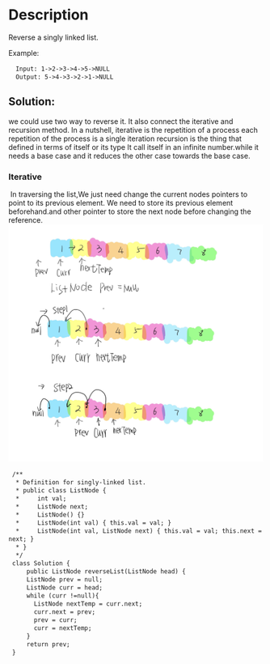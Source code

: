 # Description

Reverse a singly linked list.

Example:

```
  Input: 1->2->3->4->5->NULL
  Output: 5->4->3->2->1->NULL
```
## Solution:

we could use two way to reverse it.  It also connect the iterative and recursion method.
In a nutshell,
iterative is the repetition of a process 
each repetition of the process is a single iteration
recursion is the thing that defined in terms of itself or its type
It call itself in an infinite number.while it needs a base case and it reduces the other case towards the base case.
### Iterative
 In traversing the list,We just need change the current nodes pointers to point to its previous element.
 We need to store its previous element beforehand.and other pointer to store the next node before changing the reference.
 ![iterative](https://github.com/machine411/LeetCode_JAVA/blob/master/images/linkedlist/IMG_0949.JPG)
 ```
  /**
   * Definition for singly-linked list.
   * public class ListNode {
   *     int val;
   *     ListNode next;
   *     ListNode() {}
   *     ListNode(int val) { this.val = val; }
   *     ListNode(int val, ListNode next) { this.val = val; this.next = next; }
   * }
   */
  class Solution {
      public ListNode reverseList(ListNode head) {
      ListNode prev = null;
      ListNode curr = head;
      while (curr !=null){
        ListNode nextTemp = curr.next;
        curr.next = prev;
        prev = curr;
        curr = nextTemp;
      }
      return prev;
  }
```
